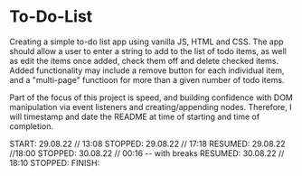 # To-Do-List

Creating a simple to-do list app using vanilla JS, HTML and CSS.
The app should allow a user to enter a string to add to the list of todo
items, as well as edit the items once added, check them off and delete 
checked items. Added functionality may include a remove button for each
individual item, and a "multi-page" functioon for more than a given
number of todo items. 

Part of the focus of this project is speed, and building confidence
with DOM manipulation via event listeners and creating/appending nodes.
Therefore, I will timestamp and date the README at time of starting and 
time of completion. 

START: 29.08.22 // 13:08 
STOPPED: 29.08.22 // 17:18
RESUMED: 29.08.22 //18:00
STOPPED: 30.08.22 // 00:16 -- with breaks
RESUMED: 30.08.22 // 18:10
STOPPED: 
FINISH: 